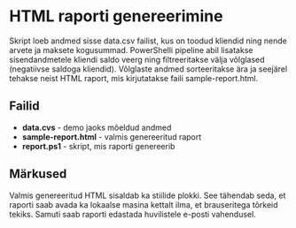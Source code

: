 # HTML raporti genereerimine

Skript loeb andmed sisse data.csv failist, kus on toodud kliendid ning nende arvete ja maksete kogusummad. PowerShelli pipeline abil lisatakse sisendandmetele kliendi saldo veerg ning filtreeritakse välja võlglased (negatiivse saldoga kliendid). Võlglaste andmed sorteeritakse ära ja seejärel tehakse neist HTML raport, mis kirjutatakse faili sample-report.html.

## Failid

- **data.cvs** - demo jaoks mõeldud andmed
- **sample-report.html** - valmis genereeritud raport
- **report.ps1** - skript, mis raporti genereerib

## Märkused

Valmis genereeritud HTML sisaldab ka stiilide plokki. See tähendab seda, et raporti saab avada ka lokaalse masina kettalt ilma, et brauseritega tõrkeid tekiks. Samuti saab raporti edastada huvilistele e-posti vahendusel.